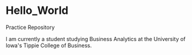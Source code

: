 # Hello_World
Practice Repository 

I am currently a student studying Business Analytics at the University of Iowa's Tippie College of Business. 
